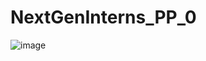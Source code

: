 # NextGenInterns_PP_0

![image](https://github.com/user-attachments/assets/986bf23d-01b4-419c-936e-f8bec9b129d1)
